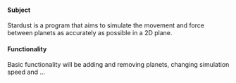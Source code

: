 #### Subject
  Stardust is a program that aims to simulate the movement and force between planets as accurately as possible in a 2D plane.
  
#### Functionality
  Basic functionality will be adding and removing planets, changing simulation speed and ...
